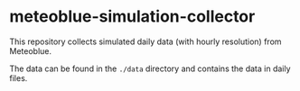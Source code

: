 # meteoblue-simulation-collector

This repository collects simulated daily data (with hourly resolution) from Meteoblue.

The data can be found in the `./data` directory and contains the data in daily files.
